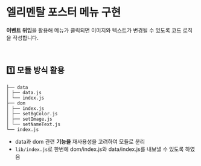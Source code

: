 # 엘리멘탈 포스터 메뉴 구현

**이벤트 위임**을 활용해 메뉴가 클릭되면 이미지와 텍스트가 변경될 수 있도록 코드 로직을 작성합니다.

<br>

## 1️⃣ 모듈 방식 활용

```
├── data
│ ├── data.js
│ └── index.js
├── dom
│ ├── index.js
│ ├── setBgColor.js
│ ├── setImage.js
│ └── setNameText.js
└── index.js
```

- data과 dom 관련 **기능을** 재사용성을 고려하여 모듈로 분리
- `lib/index.js`로 한번에 dom/index.js와 data/index.js를 내보낼 수 있도록 하였음
